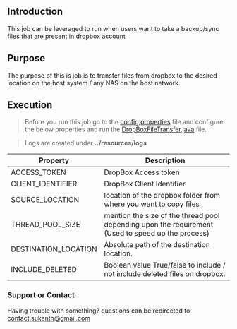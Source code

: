 ## Introduction

This job can be leveraged to run when users want to take a backup/sync files that are present in dropbox account

## Purpose
The purpose of this is job is to transfer files from dropbox to the desired location on the host system / any NAS on the host network. 

## Execution
>Before you run this job go to the [config.properties](https://github.com/sukanth/Dropbox/blob/master/dropbox/src/main/resources/config.properties) file and configure the below properties and run the [DropBoxFileTransfer.java](https://github.com/sukanth/Dropbox/blob/master/dropbox/src/main/java/com/sukanth/dropbox/DropBoxFileTransfer.java) file.

> Logs are created under **../resources/logs**

Property              | Description
-------------         | -------------
ACCESS_TOKEN          | DropBox Access token
CLIENT_IDENTIFIER     | DropBox Client Identifier
SOURCE_LOCATION       | location of the dropbox folder from where you want to copy files
THREAD_POOL_SIZE      | mention the size of the thread pool depending upon the requirement (Used to speed up the process)
DESTINATION_LOCATION  | Absolute path of the  destination location.
INCLUDE_DELETED       | Boolean value True/false to include / not include deleted files on dropbox.

### Support or Contact

Having trouble with something? questions can be redirected to [contact.sukanth@gmail.com](contact.sukanth@gmail.com)  

